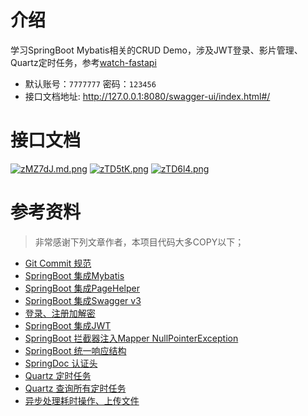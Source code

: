 # 介绍
学习SpringBoot Mybatis相关的CRUD Demo，涉及JWT登录、影片管理、Quartz定时任务，参考[watch-fastapi](https://github.com/zy7y/watch-fastapi)

- 默认账号：`7777777` 密码：`123456`
- 接口文档地址: http://127.0.0.1:8080/swagger-ui/index.html#/

# 接口文档
[![zMZ7dJ.md.png](https://s1.ax1x.com/2022/11/20/zMZ7dJ.md.png)](https://imgse.com/i/zMZ7dJ)
[![zTD5tK.png](https://s1.ax1x.com/2022/12/15/zTD5tK.png)](https://imgse.com/i/zTD5tK)
[![zTD6l4.png](https://s1.ax1x.com/2022/12/15/zTD6l4.png)](https://imgse.com/i/zTD6l4)
# 参考资料
> 非常感谢下列文章作者，本项目代码大多COPY以下；
- [Git Commit 规范](https://www.cnblogs.com/wubaiqing/p/10307605.html)
- [SpringBoot 集成Mybatis](https://www.cnblogs.com/fishpro/p/spring-boot-study-mybatis.html)
- [SpringBoot 集成PageHelper](https://www.cnblogs.com/ckfuture/p/15079916.html)
- [SpringBoot 集成Swagger v3](https://cloud.tencent.com/developer/article/1978526)
- [登录、注册加解密](https://www.cnblogs.com/zbjj-itblog/p/10730619.html)
- [SpringBoot 集成JWT](https://www.cnblogs.com/code-duck/p/13485236.html)
- [SpringBoot 拦截器注入Mapper NullPointerException](https://blog.csdn.net/abc_123456___/article/details/94647705)
- [SpringBoot 统一响应结构](https://www.cnblogs.com/sw-code/p/13956522.html)
- [SpringDoc 认证头](https://blog.csdn.net/weixin_42506330/article/details/125394620)
- [Quartz 定时任务](https://mawen.work/java/2020/05/28/quartz/)
- [Quartz 查询所有定时任务](https://blog.csdn.net/qq_48302234/article/details/121262977)
- [异步处理耗时操作、上传文件](https://www.cnblogs.com/teach/p/14127024.html)

